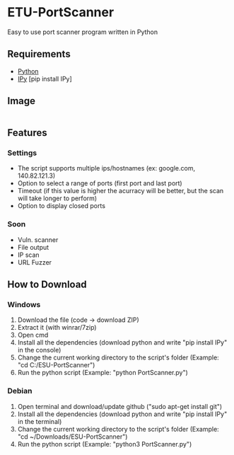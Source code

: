 # ETU-PortScanner
Easy to use port scanner program written in Python

## Requirements
- [Python](https://www.python.org/)
- [IPy](https://pypi.org/project/IPy/) [pip install IPy]

## Image
![]()

## Features
### Settings
- The script supports multiple ips/hostnames (ex: google.com, 140.82.121.3)
- Option to select a range of ports (first port and last port)
- Timeout (if this value is higher the acurracy will be better, but the scan will take longer to perform)
- Option to display closed ports
### Soon
- Vuln. scanner
- File output
- IP scan
- URL Fuzzer

## How to Download
### Windows
1. Download the file (code -> download ZIP)
2. Extract it (with winrar/7zip)
3. Open cmd
4. Install all the dependencies (download python and write "pip install IPy" in the console)
5. Change the current working directory to the script's folder (Example: "cd C:/ESU-PortScanner")
6. Run the python script (Example: "python PortScanner.py")
### Debian
1. Open terminal and download/update github ("sudo apt-get install git")
2. Install all the dependencies (download python and write "pip install IPy" in the terminal)
3. Change the current working directory to the script's folder (Example: "cd ~/Downloads/ESU-PortScanner")
4. Run the python script (Example: "python3 PortScanner.py")
